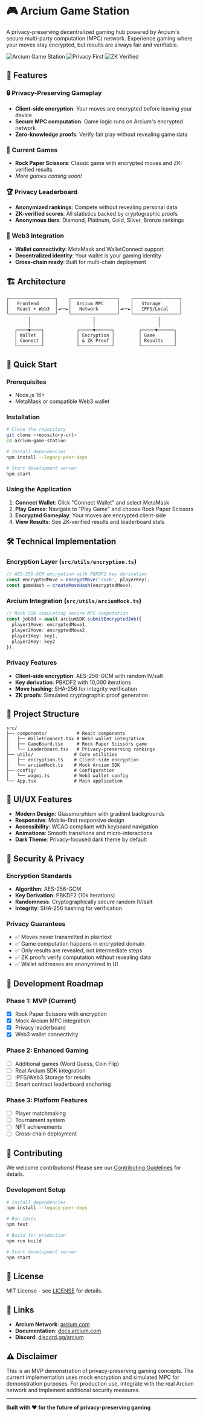 # 🎮 Arcium Game Station

A privacy-preserving decentralized gaming hub powered by Arcium's secure multi-party computation (MPC) network. Experience gaming where your moves stay encrypted, but results are always fair and verifiable.

![Arcium Game Station](https://img.shields.io/badge/Arcium-Game%20Station-6366f1?style=for-the-badge&logo=ethereum)
![Privacy First](https://img.shields.io/badge/Privacy-First-8b5cf6?style=for-the-badge&logo=shield)
![ZK Verified](https://img.shields.io/badge/ZK-Verified-10b981?style=for-the-badge&logo=check)

## 🌟 Features

### 🔒 Privacy-Preserving Gameplay
- **Client-side encryption**: Your moves are encrypted before leaving your device
- **Secure MPC computation**: Game logic runs on Arcium's encrypted network
- **Zero-knowledge proofs**: Verify fair play without revealing game data

### 🎯 Current Games
- **Rock Paper Scissors**: Classic game with encrypted moves and ZK-verified results
- *More games coming soon!*

### 🏆 Privacy Leaderboard
- **Anonymized rankings**: Compete without revealing personal data
- **ZK-verified scores**: All statistics backed by cryptographic proofs
- **Anonymous tiers**: Diamond, Platinum, Gold, Silver, Bronze rankings

### 🔗 Web3 Integration
- **Wallet connectivity**: MetaMask and WalletConnect support
- **Decentralized identity**: Your wallet is your gaming identity
- **Cross-chain ready**: Built for multi-chain deployment

## 🏗️ Architecture

```
┌─────────────────┐    ┌─────────────────┐    ┌─────────────────┐
│   Frontend      │    │  Arcium MPC     │    │   Storage       │
│   React + Web3  │◄──►│   Network       │◄──►│   IPFS/Local    │
└─────────────────┘    └─────────────────┘    └─────────────────┘
        │                       │                       │
        │                       │                       │
   ┌────▼────┐            ┌─────▼──────┐         ┌─────▼──────┐
   │ Wallet  │            │ Encryption │         │ Game       │
   │ Connect │            │ & ZK Proof │         │ Results    │
   └─────────┘            └────────────┘         └────────────┘
```

## 🚀 Quick Start

### Prerequisites
- Node.js 16+
- MetaMask or compatible Web3 wallet

### Installation

```bash
# Clone the repository
git clone <repository-url>
cd arcium-game-station

# Install dependencies
npm install --legacy-peer-deps

# Start development server
npm start
```

### Using the Application

1. **Connect Wallet**: Click "Connect Wallet" and select MetaMask
2. **Play Games**: Navigate to "Play Game" and choose Rock Paper Scissors
3. **Encrypted Gameplay**: Your moves are encrypted client-side
4. **View Results**: See ZK-verified results and leaderboard stats

## 🛠️ Technical Implementation

### Encryption Layer (`src/utils/encryption.ts`)
```typescript
// AES-256-GCM encryption with PBKDF2 key derivation
const encryptedMove = encryptMove('rock', playerKey);
const gameHash = createMoveHash(encryptedMove);
```

### Arcium Integration (`src/utils/arciumMock.ts`)
```typescript
// Mock SDK simulating secure MPC computation
const jobId = await arciumSDK.submitEncryptedJob({
  player1Move: encryptedMove1,
  player2Move: encryptedMove2,
  player1Key: key1,
  player2Key: key2
});
```

### Privacy Features
- **Client-side encryption**: AES-256-GCM with random IV/salt
- **Key derivation**: PBKDF2 with 10,000 iterations
- **Move hashing**: SHA-256 for integrity verification
- **ZK proofs**: Simulated cryptographic proof generation

## 📁 Project Structure

```
src/
├── components/           # React components
│   ├── WalletConnect.tsx # Web3 wallet integration
│   ├── GameBoard.tsx     # Rock Paper Scissors game
│   └── Leaderboard.tsx   # Privacy-preserving rankings
├── utils/               # Core utilities
│   ├── encryption.ts    # Client-side encryption
│   └── arciumMock.ts    # Mock Arcium SDK
├── config/              # Configuration
│   └── wagmi.ts         # Web3 wallet config
└── App.tsx              # Main application
```

## 🎨 UI/UX Features

- **Modern Design**: Glassmorphism with gradient backgrounds
- **Responsive**: Mobile-first responsive design
- **Accessibility**: WCAG compliant with keyboard navigation
- **Animations**: Smooth transitions and micro-interactions
- **Dark Theme**: Privacy-focused dark theme by default

## 🔐 Security & Privacy

### Encryption Standards
- **Algorithm**: AES-256-GCM
- **Key Derivation**: PBKDF2 (10k iterations)
- **Randomness**: Cryptographically secure random IV/salt
- **Integrity**: SHA-256 hashing for verification

### Privacy Guarantees
- ✅ Moves never transmitted in plaintext
- ✅ Game computation happens in encrypted domain
- ✅ Only results are revealed, not intermediate steps
- ✅ ZK proofs verify computation without revealing data
- ✅ Wallet addresses are anonymized in UI

## 🚧 Development Roadmap

### Phase 1: MVP (Current)
- [x] Rock Paper Scissors with encryption
- [x] Mock Arcium MPC integration
- [x] Privacy leaderboard
- [x] Web3 wallet connectivity

### Phase 2: Enhanced Gaming
- [ ] Additional games (Word Guess, Coin Flip)
- [ ] Real Arcium SDK integration
- [ ] IPFS/Web3.Storage for results
- [ ] Smart contract leaderboard anchoring

### Phase 3: Platform Features
- [ ] Player matchmaking
- [ ] Tournament system
- [ ] NFT achievements
- [ ] Cross-chain deployment

## 🤝 Contributing

We welcome contributions! Please see our [Contributing Guidelines](CONTRIBUTING.md) for details.

### Development Setup
```bash
# Install dependencies
npm install --legacy-peer-deps

# Run tests
npm test

# Build for production
npm run build

# Start development server
npm start
```

## 📜 License

MIT License - see [LICENSE](LICENSE) for details.

## 🔗 Links

- **Arcium Network**: [arcium.com](https://arcium.com)
- **Documentation**: [docs.arcium.com](https://docs.arcium.com)
- **Discord**: [discord.gg/arcium](https://discord.gg/arcium)

## ⚠️ Disclaimer

This is an MVP demonstration of privacy-preserving gaming concepts. The current implementation uses mock encryption and simulated MPC for demonstration purposes. For production use, integrate with the real Arcium network and implement additional security measures.

---

**Built with ❤️ for the future of privacy-preserving gaming**
